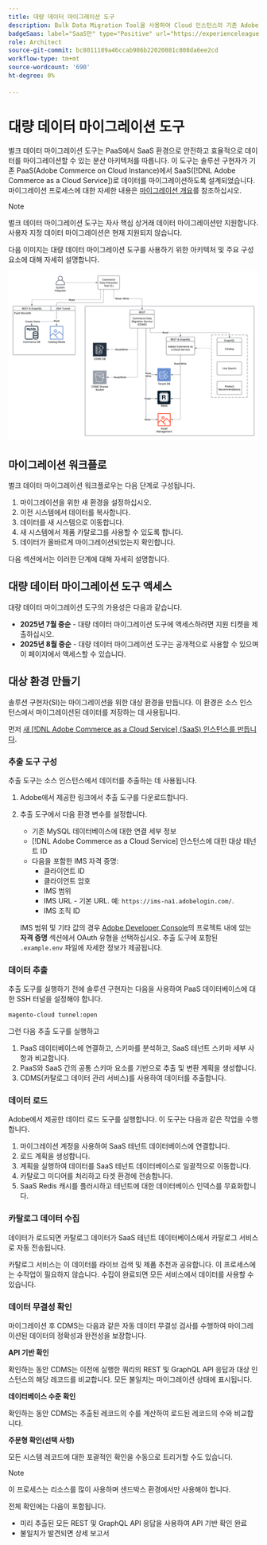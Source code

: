 ```yaml
---
title: 대량 데이터 마이그레이션 도구
description: Bulk Data Migration Tool을 사용하여 Cloud 인스턴스의 기존 Adobe Commerce에서  [!DNL Adobe Commerce as a Cloud Service](으)로 데이터를 마이그레이션하는 방법에 대해 알아봅니다.
badgeSaas: label="SaaS만" type="Positive" url="https://experienceleague.adobe.com/en/docs/commerce/user-guides/product-solutions" tooltip="Adobe Commerce as a Cloud Service 및 Adobe Commerce Optimizer 프로젝트에만 적용됩니다(Adobe 관리 SaaS 인프라)."
role: Architect
source-git-commit: bc8011189a46ccab986b22020881c808da6ee2cd
workflow-type: tm+mt
source-wordcount: '690'
ht-degree: 0%

---
```



# 대량 데이터 마이그레이션 도구

벌크 데이터 마이그레이션 도구는 PaaS에서 SaaS 환경으로 안전하고 효율적으로 데이터를 마이그레이션할 수 있는 분산 아키텍처를 따릅니다. 이 도구는 솔루션 구현자가 기존 PaaS(Adobe Commerce on Cloud Instance)에서 SaaS([!DNL Adobe Commerce as a Cloud Service])로 데이터를 마이그레이션하도록 설계되었습니다. 마이그레이션 프로세스에 대한 자세한 내용은 [마이그레이션 개요](./overview.md)를 참조하십시오.

>[!NOTE]
>
>벌크 데이터 마이그레이션 도구는 자사 핵심 상거래 데이터 마이그레이션만 지원합니다. 사용자 지정 데이터 마이그레이션은 현재 지원되지 않습니다.

다음 이미지는 대량 데이터 마이그레이션 도구를 사용하기 위한 아키텍처 및 주요 구성 요소에 대해 자세히 설명합니다.

![대량 데이터 마이그레이션 도구 아키텍처](../assets/bulk-data-diagram.png)

## 마이그레이션 워크플로

벌크 데이터 마이그레이션 워크플로우는 다음 단계로 구성됩니다.

1. 마이그레이션을 위한 새 환경을 설정하십시오.
1. 이전 시스템에서 데이터를 복사합니다.
1. 데이터를 새 시스템으로 이동합니다.
1. 새 시스템에서 제품 카탈로그를 사용할 수 있도록 합니다.
1. 데이터가 올바르게 마이그레이션되었는지 확인합니다.

다음 섹션에서는 이러한 단계에 대해 자세히 설명합니다.

## 대량 데이터 마이그레이션 도구 액세스

대량 데이터 마이그레이션 도구의 가용성은 다음과 같습니다.

- **2025년 7월 중순** - 대량 데이터 마이그레이션 도구에 액세스하려면 지원 티켓을 제출하십시오.
- **2025년 8월 중순** - 대량 데이터 마이그레이션 도구는 공개적으로 사용할 수 있으며 이 페이지에서 액세스할 수 있습니다.

## 대상 환경 만들기

솔루션 구현자(SI)는 마이그레이션을 위한 대상 환경을 만듭니다. 이 환경은 소스 인스턴스에서 마이그레이션된 데이터를 저장하는 데 사용됩니다.

먼저 [새  [!DNL Adobe Commerce as a Cloud Service] (SaaS) 인스턴스를 만듭니다](../getting-started.md#create-an-instance).

### 추출 도구 구성

추출 도구는 소스 인스턴스에서 데이터를 추출하는 데 사용됩니다.

1. Adobe에서 제공한 링크에서 추출 도구를 다운로드합니다.
1. 추출 도구에서 다음 환경 변수를 설정합니다.
   - 기존 MySQL 데이터베이스에 대한 연결 세부 정보
   - [!DNL Adobe Commerce as a Cloud Service] 인스턴스에 대한 대상 테넌트 ID
   - 다음을 포함한 IMS 자격 증명:
      - 클라이언트 ID
      - 클라이언트 암호
      - IMS 범위
      - IMS URL - 기본 URL. 예: `https://ims-na1.adobelogin.com/`.
      - IMS 조직 ID

   IMS 범위 및 기타 값의 경우 [Adobe Developer Console](https://developer.adobe.com/console/)의 프로젝트 내에 있는 **자격 증명** 섹션에서 OAuth 유형을 선택하십시오. 추출 도구에 포함된 `.example.env` 파일에 자세한 정보가 제공됩니다.

### 데이터 추출

추출 도구를 실행하기 전에 솔루션 구현자는 다음을 사용하여 PaaS 데이터베이스에 대한 SSH 터널을 설정해야 합니다.

```bash
magento-cloud tunnel:open
```

그런 다음 추출 도구를 실행하고

1. PaaS 데이터베이스에 연결하고, 스키마를 분석하고, SaaS 테넌트 스키마 세부 사항과 비교합니다.
1. PaaS와 SaaS 간의 공통 스키마 요소를 기반으로 추출 및 변환 계획을 생성합니다.
1. CDMS(카탈로그 데이터 관리 서비스)를 사용하여 데이터를 추출합니다.

### 데이터 로드

Adobe에서 제공한 데이터 로드 도구를 실행합니다. 이 도구는 다음과 같은 작업을 수행합니다.

1. 마이그레이션 계정을 사용하여 SaaS 테넌트 데이터베이스에 연결합니다.
1. 로드 계획을 생성합니다.
1. 계획을 실행하여 데이터를 SaaS 테넌트 데이터베이스로 일괄적으로 이동합니다.
1. 카탈로그 미디어를 처리하고 타겟 환경에 전송합니다.
1. SaaS Redis 캐시를 플러시하고 테넌트에 대한 데이터베이스 인덱스를 무효화합니다.

### 카탈로그 데이터 수집

데이터가 로드되면 카탈로그 데이터가 SaaS 테넌트 데이터베이스에서 카탈로그 서비스로 자동 전송됩니다.

카탈로그 서비스는 이 데이터를 라이브 검색 및 제품 추천과 공유합니다. 이 프로세스에는 수작업이 필요하지 않습니다. 수집이 완료되면 모든 서비스에서 데이터를 사용할 수 있습니다.

### 데이터 무결성 확인

마이그레이션 후 CDMS는 다음과 같은 자동 데이터 무결성 검사를 수행하여 마이그레이션된 데이터의 정확성과 완전성을 보장합니다.

**API 기반 확인**

확인하는 동안 CDMS는 이전에 실행한 쿼리의 REST 및 GraphQL API 응답과 대상 인스턴스의 해당 레코드를 비교합니다. 모든 불일치는 마이그레이션 상태에 표시됩니다.

**데이터베이스 수준 확인**

확인하는 동안 CDMS는 추출된 레코드의 수를 계산하여 로드된 레코드의 수와 비교합니다.

**주문형 확인(선택 사항)**

모든 시스템 레코드에 대한 포괄적인 확인을 수동으로 트리거할 수도 있습니다.

>[!NOTE]
>
>이 프로세스는 리소스를 많이 사용하며 샌드박스 환경에서만 사용해야 합니다.

전체 확인에는 다음이 포함됩니다.

- 미리 추출된 모든 REST 및 GraphQL API 응답을 사용하여 API 기반 확인 완료
- 불일치가 발견되면 상세 보고서
